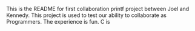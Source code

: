 This is the README for first collaboration printf project between Joel and Kennedy. This project is used to test our ability to collaborate as Programmers. The experience is fun. C is
